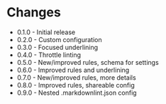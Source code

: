 # Changes

* 0.1.0 - Initial release
* 0.2.0 - Custom configuration
* 0.3.0 - Focused underlining
* 0.4.0 - Throttle linting
* 0.5.0 - New/improved rules, schema for settings
* 0.6.0 - Improved rules and underlining
* 0.7.0 - New/improved rules, more details
* 0.8.0 - Improved rules, shareable config
* 0.9.0 - Nested .markdownlint.json config
